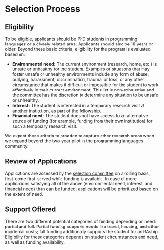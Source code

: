 # Selection Process

## Eligibility

To be eligible, applicants should be PhD students in programming languages or a closely related area. Applicants should also be 18 years or older. Beyond these basic criteria, eligibility for the program is evaluated based on:
- **Environmental need:** The current environment (research, home, etc.) is unsafe or unhealthy for the student. Examples of situations that may foster unsafe or unhealthy environments include any form of abuse, bullying, harassment, discrimination, trauma, or loss, or any other circumstance that makes it difficult or impossible for the student to work effectively in their current environment. This list is non-exhaustive and the committee has the discretion to determine any situation to be unsafe or unhealthy.
- **Interest:** The student is interested in a temporary research visit at another institution, as part of the fellowship.
- **Financial need:** The student does not have access to an alternative source of funding (for example, funding from their own institution) for such a temporary research visit.

We expect these criteria to broaden to capture other research areas when we expand beyond the two-year pilot in the programming languages community.

## Review of Applications

Applications are assessed by the [selection committee](people) on a rolling basis, first-come first-served while funding is available. In case of more applications satisfying all of the above (environmental need, interest, and financial need) than can be funded, applications will be prioritized based on the extent of need.

## Support Offered

There are two different potential categories of funding depending on need: partial and full. Partial funding supports needs like travel, housing, and other incidental costs; full funding additionally supports the student for an RAship. Eligibility for these categories depends on student circumstances and need, as well as funding availability.
